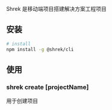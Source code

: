 Shrek 是移动端项目搭建解决方案工程项目

## 安装
~~~bash
# install
npm install -g @shrek/cli
~~~

## 使用
### shrek create [projectName]
用于创建项目
